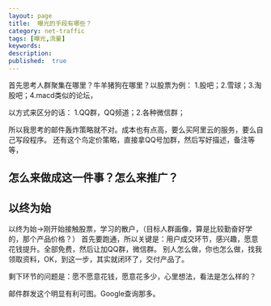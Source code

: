 ```yaml
---
layout: page
title:  曝光的手段有哪些？
category: net-traffic
tags: [曝光,流量]
keywords:
description:
published:  true
---
```


首先思考人群聚集在哪里？牛羊猪狗在哪里？以股票为例：
1.股吧；2.雪球；3.淘股吧；4.macd类似的论坛，

以方式来区分的话：
1.QQ群，QQ频道；2.各种微信群；

所以我思考的邮件轰炸策略就不对。成本也有点高，要么买阿里云的服务，要么自己写段程序。
还有这个鸟定价策略，直接拿QQ号加群，然后写好描述，备注等等，


## 怎么来做成这一件事？怎么来推广？

## 以终为始
以终为始->刚开始接触股票，学习的散户，（目标人群画像，算是比较勤奋好学的，那个产品价格？）
首先要跑通，所以关键是：用户成交环节，感兴趣，愿意花钱提升。全部免费，然后让加QQ群，微信群。
别人怎么做，你也怎么做，找我领取资料，OK，到这一步，其实就闭环了，交付产品了。

剩下环节的问题是：愿不愿意花钱，愿意花多少，心里想法，看法是怎么样的？

邮件群发这个明显有利可图。Google查询那多。





































